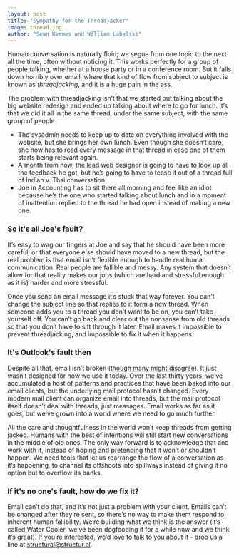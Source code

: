 ```yaml
---
layout: post
title: "Sympathy for the Threadjacker"
image: thread.jpg
author: "Sean Kermes and William Lubelski"
---
```


Human conversation is naturally fluid; we segue from one topic to the next all the time, often without noticing it.  This works perfectly for a group of people talking, whether at a house party or in a conference room.  But it falls down horribly over email, where that kind of flow from subject to subject is known as *threadjacking*, and it is a huge pain in the ass.

The problem with threadjacking isn’t that we started out talking about the big website redesign and ended up talking about where to go for lunch.  It’s that we did it all in the same thread, under the same subject, with the same group of people.

* The sysadmin needs to keep up to date on everything involved with the website, but she brings her own lunch.  Even though she doesn’t care, she now has to read every message in that thread in case one of them starts being relevant again.
* A month from now, the lead web designer is going to have to look up all the feedback he got, but he’s going to have to tease it out of a thread full of Indian v. Thai conversation.
* Joe in Accounting has to sit there all morning and feel like an idiot because he’s the one who started talking about lunch and in a moment of inattention replied to the thread he had open instead of making a new one.

### So it's all Joe's fault?

It’s easy to wag our fingers at Joe and say that he should have been more careful, or that everyone else should have moved to a new thread, but the real problem is that email isn’t flexible enough to handle real human communication.  Real people are fallible and messy.  Any system that doesn’t allow for that reality makes our jobs (which are hard and stressful enough as it is) harder and more stressful.

Once you send an email message it’s stuck that way forever.  You can’t change the subject line so that replies to it form a new thread.  When someone adds you to a thread you don’t want to be on, you can’t take yourself off.  You can’t go back and clear out the nonsense from old threads so that you don’t have to sift through it later.
Email makes it impossible to prevent threadjacking, and impossible to fix it when it happens.

### It's Outlook's fault then

Despite all that, email isn’t broken ([though many might disagree](https://www.google.com/search?hl=en&q=email%20is%20broken)). It just wasn’t designed for how we use it today.  Over the last thirty years, we’ve accumulated a host of patterns and practices that have been baked into our email clients, but the underlying mail protocol hasn’t changed.  Every modern mail client can organize email into threads, but the mail protocol itself doesn’t deal with threads, just messages.  Email works as far as it goes, but we’ve grown into a world where we need to go much further.

All the care and thoughtfulness in the world won’t keep threads from getting jacked.  Humans with the best of intentions will still start new conversations in the middle of old ones.  The only way forward is to acknowledge that and work with it, instead of hoping and pretending that it won’t or shouldn’t happen.  We need tools that let us rearrange the flow of a conversation as it’s happening, to channel its offshoots into spillways instead of giving it no option but to overflow its banks.

### If it's no one's fault, how do we fix it?

Email can’t do that, and it’s not just a problem with your client.  Emails can’t be changed after they’re sent, so there’s no way to make them respond to inherent human fallibility.  We’re building what we think is the answer (it’s called Water Cooler, we’ve been dogfooding it for a while now and we think it’s great).  If you’re interested, we’d love to talk to you about it - drop us a line at [structural@structur.al](mailto:structural@structur.al).
